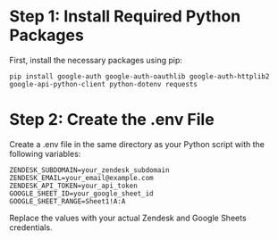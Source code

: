 # Step 1: Install Required Python Packages
First, install the necessary packages using pip:

```
pip install google-auth google-auth-oauthlib google-auth-httplib2 google-api-python-client python-dotenv requests
```

# Step 2: Create the .env File
Create a .env file in the same directory as your Python script with the following variables:

```
ZENDESK_SUBDOMAIN=your_zendesk_subdomain
ZENDESK_EMAIL=your_email@example.com
ZENDESK_API_TOKEN=your_api_token
GOOGLE_SHEET_ID=your_google_sheet_id
GOOGLE_SHEET_RANGE=Sheet1!A:A
```

Replace the values with your actual Zendesk and Google Sheets credentials.